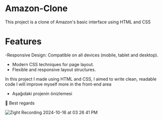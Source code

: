 # Amazon-Clone
This project is a clone of Amazon's basic interface using HTML and CSS

# Features
-Responsive Design: Compatible on all devices (mobile, tablet and desktop).
- Modern CSS techniques for page layout.
- Flexible and responsive layout structures.
  
 In this project I made using HTML and CSS, I aimed to write clean, readable code
I will improve myself more in the front-end area

* Aşağıdaki projenin önizlemesi

🌟 Best regards

![Zight Recording 2024-10-16 at 03 26 41 PM](https://github.com/user-attachments/assets/e76d16cd-eac4-49c4-9329-4102f4285776)
